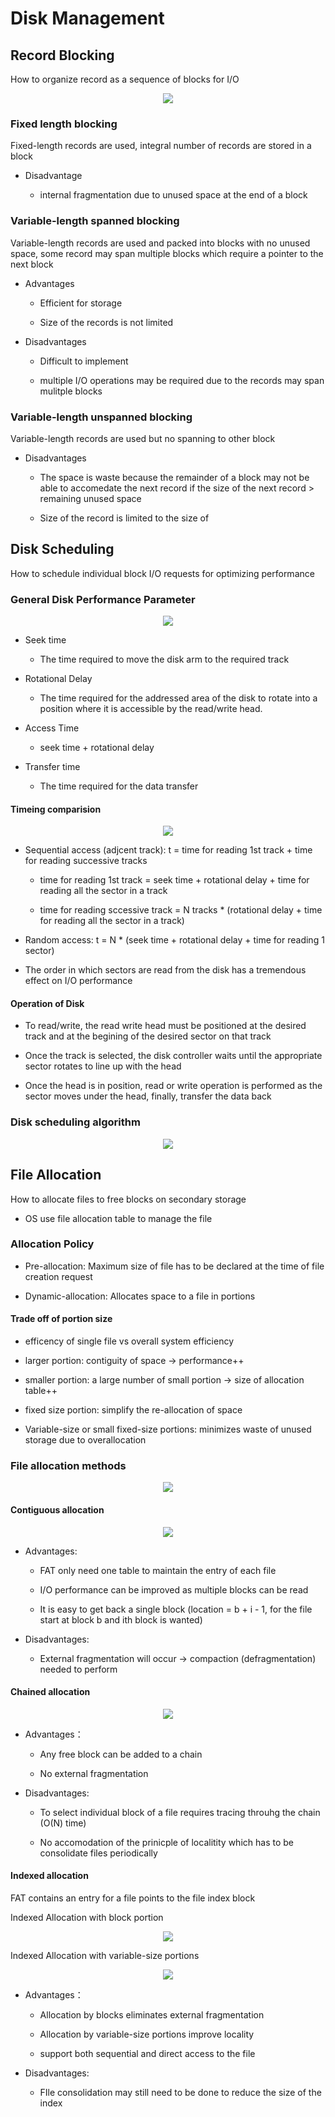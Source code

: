 # Disk Management
## Record Blocking
How to organize record as a sequence of blocks for I/O
<p align="center"> 
<img src="img/record-blocking.png" />
</p>

### Fixed length blocking
Fixed-length records are used, integral number of records are stored in a block

* Disadvantage
  
  * internal fragmentation due to unused space at the end of a block   

### Variable-length spanned blocking
Variable-length records are used and packed into blocks with no unused space, some record may span multiple blocks which require a pointer to the next block

* Advantages
  
  * Efficient for storage
  
  * Size of the records is not limited 

* Disadvantages
  * Difficult to implement
  
  * multiple I/O operations may be required due to the records may span mulitple blocks

### Variable-length unspanned blocking
Variable-length records are used but no spanning to other block

* Disadvantages
  
  * The space is waste because the remainder of a block may not be able to accomedate the next record if the size of the next record > remaining unused space
  
  * Size of the record is limited to the size of 

## Disk Scheduling
How to schedule individual block I/O requests for optimizing performance

### General Disk Performance Parameter
<p align="center"> 
<img src="img/disk-timing.png" />
</p>

* Seek time
  * The time required to move the disk arm to the required track

* Rotational Delay
    * The time required for the addressed area of the disk to rotate into a position where it is accessible by the read/write head.

* Access Time
    * seek time + rotational delay

* Transfer time
    * The time required for the data transfer 

#### Timeing comparision

<p align="center"> 
<img src="img/total-access-time.png" />
</p>

* Sequential access (adjcent track): t = time for reading 1st track + time for reading successive tracks
  * time for reading 1st track = seek time + rotational delay + time for reading all the sector in a track

  * time for reading sccessive track = N tracks * (rotational delay + time for reading all the sector in a track)

* Random access: t = N * (seek time + rotational delay + time for reading 1 sector)

* The order in which sectors are read from the disk has a tremendous effect on I/O performance

#### Operation of Disk
* To read/write, the read write head must be positioned at the desired track and at the begining of the desired sector on that track

* Once the track is selected, the disk controller waits until the appropriate sector rotates to line up with the head

* Once the head is in position, read or write operation is performed as the sector moves under the head, finally, transfer the data back


### Disk scheduling algorithm
<p align="center"> 
<img src="img/disk-scheduling-algo.png" />
</p> 

## File Allocation
How to allocate files to free blocks on secondary storage

* OS use file allocation table to manage the file

### Allocation Policy
* Pre-allocation: Maximum size of file has to be declared at the time of file creation request

* Dynamic-allocation: Allocates space to a file in portions 

#### Trade off of portion size
  * efficency of single file vs overall system efficiency

  * larger portion: contiguity of space -> performance++
  
  * smaller portion: a large number of small portion -> size of allocation table++   
  
  * fixed size portion: simplify the re-allocation of space 
  
  * Variable-size or small fixed-size portions: minimizes waste of unused storage due to overallocation

### File allocation methods
<p align="center"> 
<img src="img/file-allocation.png" />
</p> 

#### Contiguous allocation
<p align="center"> 
<img src="img/contin-allocat.png" />
</p> 

* Advantages:
  * FAT only need one table to maintain the entry of each file
  
  * I/O performance can be improved as multiple blocks can be read

  * It is easy to get back a single block (location = b + i - 1, for the file start at block b and ith block is wanted)

* Disadvantages:
  
  * External fragmentation will occur -> compaction (defragmentation) needed to perform

#### Chained allocation
<p align="center"> 
<img src="img/chain-allocat.png" />
</p> 

* Advantages：
  
  * Any free block can be added to a chain

  * No external fragmentation

* Disadvantages:
  * To select individual block of a file requires tracing throuhg the chain (O(N) time)
  
  * No accomodation of the prinicple of localitity which has to be consolidate files periodically   

#### Indexed allocation
FAT contains an entry for a file points to the file index block 



Indexed Allocation with block portion
<p align="center"> 
<img src="img/index-allocat-block.png" />
</p> 


Indexed Allocation with variable-size portions
<p align="center"> 
<img src="img/index-allocat-variable.png" />
</p> 


* Advantages：
  
  * Allocation by blocks eliminates external fragmentation

  * Allocation by variable-size portions improve locality
  
  * support both sequential and direct access to the file

* Disadvantages:
  * FIle consolidation may still need to be done to reduce the size of the index  

